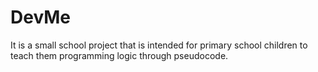 # DevMe
It is a small school project that is intended for primary school children to teach them programming logic through pseudocode.
